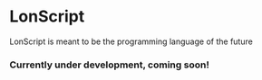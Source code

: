 # LonScript
LonScript is meant to be the programming language of the future
### Currently under development, coming soon!
